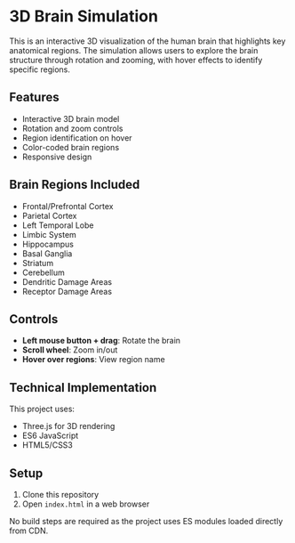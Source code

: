 # 3D Brain Simulation

This is an interactive 3D visualization of the human brain that highlights key anatomical regions. The simulation allows users to explore the brain structure through rotation and zooming, with hover effects to identify specific regions.

## Features

- Interactive 3D brain model
- Rotation and zoom controls
- Region identification on hover
- Color-coded brain regions
- Responsive design

## Brain Regions Included

- Frontal/Prefrontal Cortex
- Parietal Cortex
- Left Temporal Lobe
- Limbic System
- Hippocampus
- Basal Ganglia
- Striatum
- Cerebellum
- Dendritic Damage Areas
- Receptor Damage Areas

## Controls

- **Left mouse button + drag**: Rotate the brain
- **Scroll wheel**: Zoom in/out
- **Hover over regions**: View region name

## Technical Implementation

This project uses:
- Three.js for 3D rendering
- ES6 JavaScript
- HTML5/CSS3

## Setup

1. Clone this repository
2. Open `index.html` in a web browser

No build steps are required as the project uses ES modules loaded directly from CDN.
